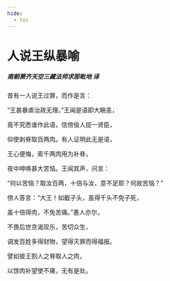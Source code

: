 ```yaml
---
hide:
  - toc
---
```


# **人说王纵暴喻**

##### 南朝萧齐天空三藏法师求那毗地 译

昔有一人说王过罪，而作是言：

“王甚暴虐治政无理。”王闻是语即大瞋恚，

竟不究悉谁作此语，信傍佞人捉一贤臣，

仰使剥脊取百两肉。有人证明此无是语，

王心便悔，索千两肉用为补脊，

夜中呻唤甚大苦恼。王闻其声，问言：

“何以苦恼？取汝百两，十倍与汝，意不足耶？何故苦恼？”

傍人答言：“大王！如截子头，虽得千头不免子死，

虽十倍得肉，不免苦痛。”愚人亦尔，

不畏后世贪渴现乐，苦切众生，

调发百姓多得财物，望得灭罪而得福报。

譬如彼王割人之脊取人之肉，

以馀肉补望使不痛，无有是处。